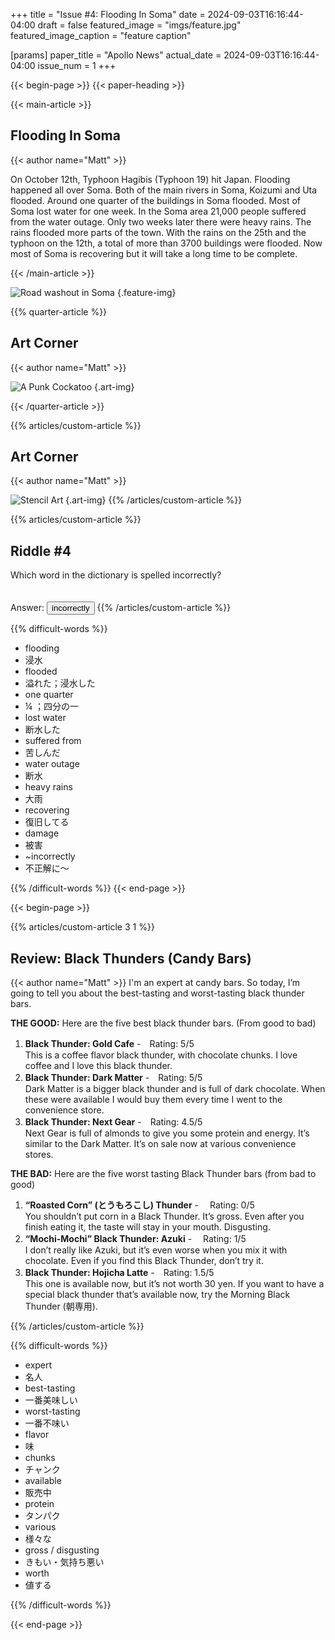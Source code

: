 +++
title = "Issue #4: Flooding In Soma"
date = 2024-09-03T16:16:44-04:00
draft = false
featured_image = "imgs/feature.jpg"
featured_image_caption = "feature caption"

[params]
    paper_title = "Apollo News"
    actual_date = 2024-09-03T16:16:44-04:00
    issue_num = 1
+++

<!-- you can put percent signs on this instead of <> to process markdown -->
{{< begin-page >}}
{{< paper-heading >}}


<!-- The main english article should not be more than 740 characters -->
<!-- The main japanese article should not be more than 350 characters -->
{{< main-article >}}
<h2> Flooding In Soma </h2>
{{< author name="Matt" >}}

On October 12th, Typhoon Hagibis (Typhoon 19) hit Japan. Flooding happened all over Soma. Both of the main rivers in Soma, Koizumi and Uta flooded. Around one quarter of the buildings in Soma flooded. Most of Soma lost water for one week. In the Soma area 21,000 people suffered from the water outage.  Only two weeks later there were heavy rains. The rains flooded more parts of the town. With the rains on the 25th and the typhoon on the 12th, a total of more than 3700 buildings were flooded. Now most of Soma is recovering but it will take a long time to be complete. 

{{< /main-article >}}

![Road washout in Soma](imgs/feature.jpg)
{.feature-img}





{{% quarter-article %}}
<!-- a quarter article should not be more than 600 char -->
## Art Corner
{{< author name="Matt" >}}

![A Punk Cockatoo](imgs/cockatoo.png)
{.art-img}


{{< /quarter-article >}}




{{% articles/custom-article %}}
<!-- a quarter article should not be more than 600 char -->
## Art Corner
{{< author name="Matt" >}}

![Stencil Art](imgs/modelstencil.png)
{.art-img}
{{% /articles/custom-article %}}

{{% articles/custom-article %}}

## Riddle #4
Which word in the dictionary is spelled incorrectly? 
<br>
<br>
<br>
Answer: <button class="spoiler">incorrectly</button>
{{% /articles/custom-article %}}

{{% difficult-words %}}
<!-- max number of difficult words is 10 -->

* flooding
* 浸水
* flooded
* 溢れた；浸水した
* one quarter
* ¼ ；四分の一
* lost water
* 断水した
* suffered from
* 苦しんだ
* water outage
* 断水
* heavy rains
* 大雨
* recovering
* 復旧してる
* damage
* 被害
* ~incorrectly
* 不正解に～






{{% /difficult-words %}}
{{< end-page >}}

{{< begin-page >}}


{{% articles/custom-article 3 1 %}}
<!-- a quarter article should not be more than 600 char -->
<h2>Review: Black Thunders (Candy Bars)</h2>
{{< author name="Matt" >}}
I'm an expert at candy bars. So today, I’m going to tell you about the best-tasting and worst-tasting black thunder bars.

**THE GOOD:** Here are the five best black thunder bars. (From good to bad)
1. **Black Thunder: Gold Cafe**			-　Rating: 5/5  
This is a coffee flavor black thunder, with chocolate chunks. I love coffee and I love this black thunder.
2. **Black Thunder: Dark Matter**			-　Rating: 5/5  
Dark Matter is a bigger black thunder and is full of dark chocolate.  When these were available I would buy them every time I went to the convenience store.
3. **Black Thunder: Next Gear**			-　Rating: 4.5/5  
Next Gear is full of almonds to give you some protein and energy. It’s similar to the Dark Matter. It’s on sale now at various convenience stores.

**THE BAD:** Here are the five worst tasting Black Thunder bars (from bad to good)
1. **“Roasted Corn” (とうもろこし) Thunder**	- 　Rating: 0/5  
You shouldn’t put corn in a Black Thunder. It’s gross. Even after you finish eating it, the taste will stay in your mouth. Disgusting.
2. **“Mochi-Mochi” Black Thunder: Azuki**	- 　Rating: 1/5  
I don’t really like Azuki, but it’s even worse when you mix it with chocolate. Even if you find this Black Thunder, don’t try it.
3. **Black Thunder: Hojicha Latte**			-　Rating: 1.5/5  
This one is available now, but it’s not worth 30 yen. If you want to have a special black thunder that’s available now, try the Morning Black Thunder (朝専用).

{{% /articles/custom-article %}}


{{% difficult-words %}}
<!-- max number of difficult words is 10 -->
* expert
* 名人
* best-tasting
* 一番美味しい
* worst-tasting
* 一番不味い
* flavor
* 味
* chunks
* チャンク
* available
* 販売中
* protein
* タンパク
* various
* 様々な
* gross / disgusting
* きもい・気持ち悪い
* worth
* 値する


{{% /difficult-words %}}


{{< end-page >}}